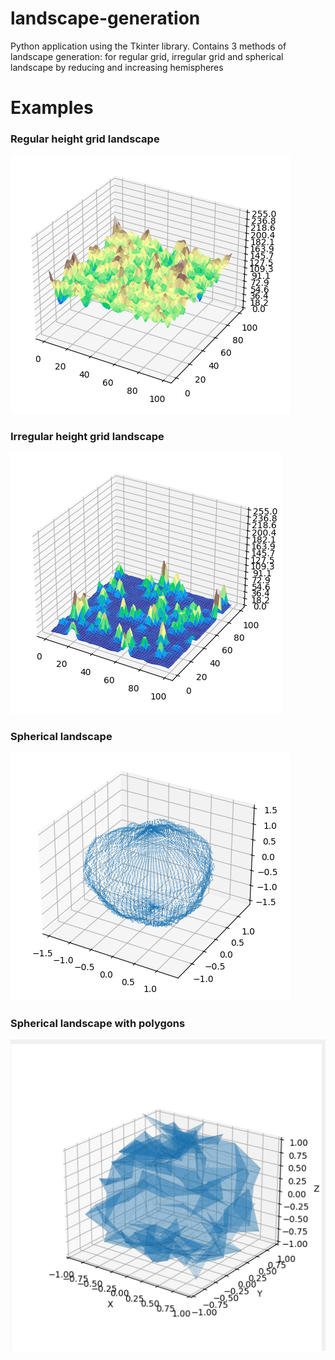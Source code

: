 # landscape-generation

Python application using the Tkinter library. Contains 3 methods of landscape generation: for regular grid, irregular
grid and spherical landscape by reducing and increasing hemispheres

# Examples

### Regular height grid landscape
![Regular height grid landscape](img/regular_grid_example.PNG)

### Irregular height grid landscape
![Irregular height grid landscape](img/irregular_grid_example.PNG)

### Spherical landscape
![Spherical landscape](img/sphere_example.PNG)

### Spherical landscape with polygons
![Spherical landscape](img/polygon_sphere_example.png)